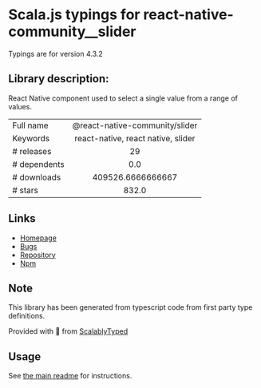 
# Scala.js typings for react-native-community__slider

Typings are for version 4.3.2

## Library description:
React Native component used to select a single value from a range of values.

|                    |                 |
| ------------------ | :-------------: |
| Full name          | @react-native-community/slider |
| Keywords           | react-native, react native, slider |
| # releases         | 29 |
| # dependents       | 0.0 |
| # downloads        | 409526.6666666667 |
| # stars            | 832.0 |

## Links
- [Homepage](https://github.com/callstack/react-native-slider#readme)
- [Bugs](https://github.com/callstack/react-native-slider/issues)
- [Repository](https://github.com/callstack/react-native-slider)
- [Npm](https://www.npmjs.com/package/%40react-native-community%2Fslider)
    


## Note
This library has been generated from typescript code from first party type definitions.

Provided with :purple_heart: from [ScalablyTyped](https://github.com/oyvindberg/ScalablyTyped)

## Usage
See [the main readme](../../readme.md) for instructions.


